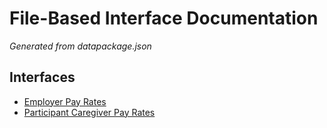 # File-Based Interface Documentation

_Generated from datapackage.json_

## Interfaces

- [Employer Pay Rates](employer-pay-rates.html)
- [Participant Caregiver Pay Rates](participant-caregiver-pay-rates.html)